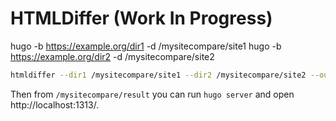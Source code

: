 # HTMLDiffer (Work In Progress)

hugo -b https://example.org/dir1 -d /mysitecompare/site1
hugo -b https://example.org/dir2 -d /mysitecompare/site2

```bash
htmldiffer --dir1 /mysitecompare/site1 --dir2 /mysitecompare/site2 --outdir /mysitecompare/result
```

Then from `/mysitecompare/result` you can run `hugo server` and open http://localhost:1313/.